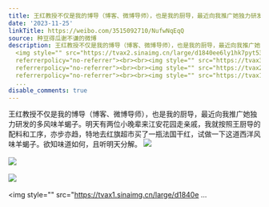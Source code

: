 ```yaml
---
title: 王红教授不仅是我的博导（博客、微博导师），也是我的厨导，最近向我推广她独力研发的多风味羊蝎子。明天有两位小晚辈来江安花园走亲戚，我就按照王厨导的配料和...
date: '2023-11-25'
linkTitle: https://weibo.com/3515092710/NufwNqEqQ
source: 种豆得瓜谢不谦的微博
description: 王红教授不仅是我的博导（博客、微博导师），也是我的厨导，最近向我推广她独力研发的多风味羊蝎子。明天有两位小晚辈来江安花园走亲戚，我就按照王厨导的配料和工序，亦步亦趋，特地去红旗超市买了一瓶法国干红，试做一下这道西洋风味羊蝎子。欲知味道如何，且听明天分解。
  <img style="" src="https://tvax2.sinaimg.cn/large/d1840ee6ly1hk7pyt53j8j20xw2301af.jpg"
  referrerpolicy="no-referrer"><br><br><img style="" src="https://tvax3.sinaimg.cn/large/d1840ee6ly1hk7pyuauokj20xw230k6n.jpg"
  referrerpolicy="no-referrer"><br><br><img style="" src="https://tvax2.sinaimg.cn/large/d1840ee6ly1hk7pyuxnqqj20xw230dqo.jpg"
  referrerpolicy="no-referrer"><br><br><img style="" src="https://tvax1.sinaimg.cn/large/d1840e
  ...
disable_comments: true
---
```

王红教授不仅是我的博导（博客、微博导师），也是我的厨导，最近向我推广她独力研发的多风味羊蝎子。明天有两位小晚辈来江安花园走亲戚，我就按照王厨导的配料和工序，亦步亦趋，特地去红旗超市买了一瓶法国干红，试做一下这道西洋风味羊蝎子。欲知味道如何，且听明天分解。 <img style="" src="https://tvax2.sinaimg.cn/large/d1840ee6ly1hk7pyt53j8j20xw2301af.jpg" referrerpolicy="no-referrer"><br><br><img style="" src="https://tvax3.sinaimg.cn/large/d1840ee6ly1hk7pyuauokj20xw230k6n.jpg" referrerpolicy="no-referrer"><br><br><img style="" src="https://tvax2.sinaimg.cn/large/d1840ee6ly1hk7pyuxnqqj20xw230dqo.jpg" referrerpolicy="no-referrer"><br><br><img style="" src="https://tvax1.sinaimg.cn/large/d1840e ...